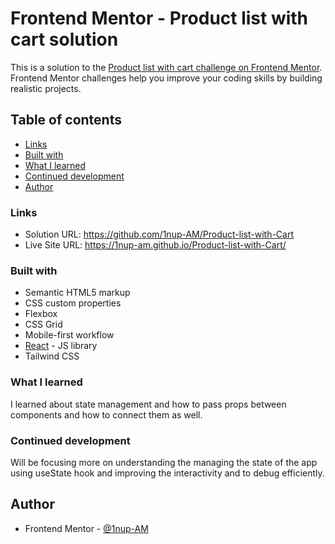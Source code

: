 # Frontend Mentor - Product list with cart solution

This is a solution to the [Product list with cart challenge on Frontend Mentor](https://www.frontendmentor.io/challenges/product-list-with-cart-5MmqLVAp_d). Frontend Mentor challenges help you improve your coding skills by building realistic projects. 

## Table of contents

  - [Links](#links)
  - [Built with](#built-with)
  - [What I learned](#what-i-learned)
  - [Continued development](#continued-development)
- [Author](#author)

### Links

- Solution URL:  https://github.com/1nup-AM/Product-list-with-Cart
- Live Site URL: https://1nup-am.github.io/Product-list-with-Cart/

### Built with

- Semantic HTML5 markup
- CSS custom properties
- Flexbox
- CSS Grid
- Mobile-first workflow
- [React](https://reactjs.org/) - JS library
- Tailwind CSS

### What I learned

I learned about state management and how to pass props between components and how to connect them as well.


### Continued development

Will be focusing more on understanding the managing the state of the app using useState hook and improving the interactivity and to debug efficiently.

## Author

- Frontend Mentor - [@1nup-AM](https://www.frontendmentor.io/profile/1nup-AM)
